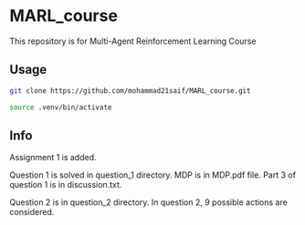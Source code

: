 # MARL_course

This repository is for Multi-Agent Reinforcement Learning Course

## Usage

```bash
git clone https://github.com/mohammad21saif/MARL_course.git

source .venv/bin/activate
```

## Info
Assignment 1 is added.

Question 1 is solved in question_1 directory.
MDP is in MDP.pdf file.
Part 3 of question 1 is in discussion.txt.

Question 2 is in question_2 directory.
In question 2, 9 possible actions are considered.



